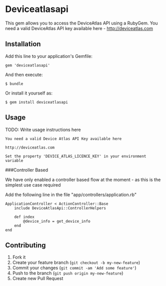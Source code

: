 # Deviceatlasapi

This gem allows you to access the DeviceAtlas API using a RubyGem. You need a valid DeviceAtlas API key available here - http://deviceatlas.com

## Installation

Add this line to your application's Gemfile:

    gem 'deviceatlasapi'

And then execute:

    $ bundle

Or install it yourself as:

    $ gem install deviceatlasapi

## Usage

TODO: Write usage instructions here

    You need a valid Device Atlas API Key available here

    http://deviceatlas.com

    Set the property 'DEVICE_ATLAS_LICENCE_KEY' in your environment variable

###Controller Based

We have only enabled a controller based flow at the moment - as this is the simplest use case required

Add the following line in the file "app/controllers/application.rb"

    ApplicationController < ActionController::Base
        include DeviceAtlasApi::ControllerHelpers

        def index
            @device_info = get_device_info
        end
    end


## Contributing

1. Fork it
2. Create your feature branch (`git checkout -b my-new-feature`)
3. Commit your changes (`git commit -am 'Add some feature'`)
4. Push to the branch (`git push origin my-new-feature`)
5. Create new Pull Request
